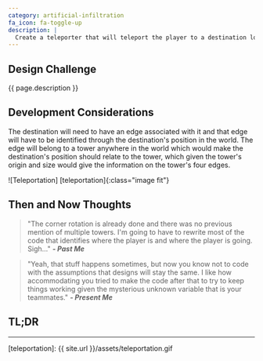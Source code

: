 ```yaml
---
category: artificial-infiltration
fa_icon: fa-toggle-up
description: |
  Create a teleporter that will teleport the player to a destination location. That location can be any edge on the current tower or any edge on another tower.
---
```


## Design Challenge

{{ page.description }}

## Development Considerations

The destination will need to have an edge associated with it and that edge will have to be identified through the destination's position in the world. The edge will belong to a tower anywhere in the world which would make the destination's position should relate to the tower, which given the tower's origin and size would give the information on the tower's four edges.

![Teleportation] [teleportation]{:class="image fit"}

<!--excerpt_end-->

## Then and Now Thoughts

> "The corner rotation is already done and there was no previous mention of multiple towers. I'm going to have to rewrite most of the code that identifies where the player is and where the player is going. Sigh..." 
**_- Past Me_**

> "Yeah, that stuff happens sometimes, but now you know not to code with the assumptions that designs will stay the same. I like how accommodating you tried to make the code after that to try to keep things working given the mysterious unknown variable that is your teammates." 
**_- Present Me_**

## TL;DR

---

[teleportation]:            {{ site.url }}/assets/teleportation.gif

[TeleportTrigger.cs]:       https://github.com/Kpable/Artificial-Infiltration/blob/master/Scripts/Triggers/TeleportTrigger.cs
[CubeSpace.cs]: 			https://github.com/Kpable/Artificial-Infiltration/blob/master/Scripts/CubeSpace.cs